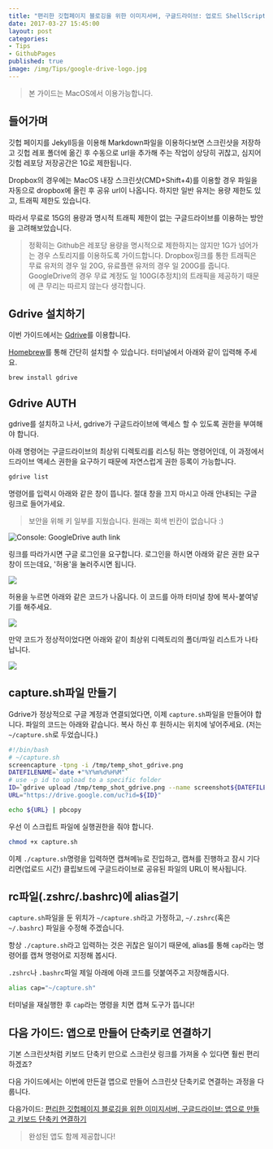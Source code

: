 ```yaml
---
title: "편리한 깃헙페이지 블로깅을 위한 이미지서버, 구글드라이브: 업로드 ShellScript편"
date: 2017-03-27 15:45:00
layout: post
categories:
- Tips
- GithubPages
published: true
image: /img/Tips/google-drive-logo.jpg
---
```


> 본 가이드는 MacOS에서 이용가능합니다.

## 들어가며

깃헙 페이지를 Jekyll등을 이용해 Markdown파일을 이용하다보면 스크린샷을 저장하고 깃헙 레포 폴더에 옮긴 후 수동으로 url을 추가해 주는 작업이 상당히 귀찮고, 심지어 깃헙 레포당 저장공간은 1G로 제한됩니다. 

Dropbox의 경우에는 MacOS 내장 스크린샷(CMD+Shift+4)를 이용할 경우 파일을 자동으로 dropbox에 올린 후 공유 url이 나옵니다. 하지만 일반 유저는 용량 제한도 있고, 트래픽 제한도 있습니다.

따라서 무료로 15G의 용량과 명시적 트래픽 제한이 없는 구글드라이브를 이용하는 방안을 고려해보았습니다.

> 정확히는 Github은 레포당 용량을 명시적으로 제한하지는 않지만 1G가 넘어가는 경우 스토리지를 이용하도록 가이드합니다. Dropbox링크를 통한 트래픽은 무료 유저의 경우 일 20G, 유료플랜 유저의 경우 일 200G를 줍니다. GoogleDrive의 경우 무료 계정도 일 100G(추정치)의 트래픽을 제공하기 때문에 큰 무리는 따르지 않는다 생각합니다.

## Gdrive 설치하기

이번 가이드에서는 [Gdrive](https://github.com/prasmussen/gdrive)를 이용합니다.

[Homebrew](https://brew.sh/)를 통해 간단히 설치할 수 있습니다. 터미널에서 아래와 같이 입력해 주세요.

```sh
brew install gdrive
```

## Gdrive AUTH

gdrive를 설치하고 나서, gdrive가 구글드라이브에 액세스 할 수 있도록 권한을 부여해야 합니다. 

아래 명령어는 구글드라이브의 최상위 디렉토리를 리스팅 하는 명령어인데, 이 과정에서 드라이브 액세스 권한을 요구하기 때문에 자연스럽게 권한 등록이 가능합니다.

```sh
gdrive list
```

명령어를 입력시 아래와 같은 창이 뜹니다. 절대 창을 끄지 마시고 아래 안내되는 구글 링크로 들어가세요.

> 보안을 위해 키 일부를 지웠습니다. 원래는 회색 빈칸이 없습니다 :)

![Console: GoogleDrive auth link](https://www.dropbox.com/s/60qcsi8agd3zqjl/%EC%8A%A4%ED%81%AC%EB%A6%B0%EC%83%B7%202017-03-27%2016.02.26.png?dl=1)

링크를 따라가시면 구글 로그인을 요구합니다. 로그인을 하시면 아래와 같은 권한 요구 창이 뜨는데요, '허용'을 눌러주시면 됩니다.

![](https://www.dropbox.com/s/miin81iiovnj4cs/%EC%8A%A4%ED%81%AC%EB%A6%B0%EC%83%B7%202017-03-27%2016.03.21.png?dl=1)

허용을 누르면 아래와 같은 코드가 나옵니다. 이 코드를 아까 터미널 창에 복사-붙여넣기를 해주세요.

![](https://www.dropbox.com/s/5n8nmdgvgoj7gim/%EC%8A%A4%ED%81%AC%EB%A6%B0%EC%83%B7%202017-03-27%2016.04.52.png?dl=1)

만약 코드가 정상적이었다면 아래와 같이 최상위 디렉토리의 폴더/파일 리스트가 나타납니다.

![](https://www.dropbox.com/s/jbjehz3cc23ns5c/%EC%8A%A4%ED%81%AC%EB%A6%B0%EC%83%B7%202017-03-27%2016.08.40.png?dl=1)

## capture.sh파일 만들기

Gdrive가 정상적으로 구글 계정과 연결되었다면, 이제 `capture.sh`파일을 만들어야 합니다. 파일의 코드는 아래와 같습니다. 복사 하신 후 원하시는 위치에 넣어주세요. (저는 `~/capture.sh`로 두었습니다.)

```sh
#!/bin/bash
# ~/capture.sh
screencapture -tpng -i /tmp/temp_shot_gdrive.png
DATEFILENAME=`date +"%Y%m%d%H%M"`
# use -p id to upload to a specific folder
ID=`gdrive upload /tmp/temp_shot_gdrive.png --name screenshot${DATEFILENAME}.png --share | egrep "^Uploaded" | awk '{print $2}'`
URL="https://drive.google.com/uc?id=${ID}"

echo ${URL} | pbcopy
```

우선 이 스크립트 파일에 실행권한을 줘야 합니다.

```sh
chmod +x capture.sh
```

이제 `./capture.sh`명령을 입력하면 캡쳐메뉴로 진입하고, 캡쳐를 진행하고 잠시 기다리면(업로드 시간) 클립보드에 구글드라이브로 공유된 파일의 URL이 복사됩니다.

## rc파일(.zshrc/.bashrc)에 alias걸기

`capture.sh`파일을 둔 위치가 `~/capture.sh`라고 가정하고, `~/.zshrc`(혹은`~/.bashrc`) 파일을 수정해 주겠습니다.

항상 `./capture.sh`라고 입력하는 것은 귀찮은 일이기 때문에, alias를 통해 `cap`라는 명령어를 캡쳐 명령어로 지정해 봅시다.

`.zshrc`나 `.bashrc`파일 제일 아래에 아래 코드를 덧붙여주고 저장해줍시다.

```sh
alias cap="~/capture.sh"
```

터미널을 재실행한 후 `cap`라는 명령을 치면 캡쳐 도구가 뜹니다!

## 다음 가이드: 앱으로 만들어 단축키로 연결하기

기본 스크린샷처럼 키보드 단축키 만으로 스크린샷 링크를 가져올 수 있다면 훨씬 편리하겠죠?

다음 가이드에서는 이번에 만든걸 앱으로 만들어 스크린샷 단축키로 연결하는 과정을 다룹니다.

다음가이드: [편리한 깃헙페이지 블로깅을 위한 이미지서버, 구글드라이브: 앱으로 만들고 키보드 단축키 연결하기](/2017/03/28/Make-Capture-to-GDrive-App/)

> 완성된 앱도 함께 제공합니다!
